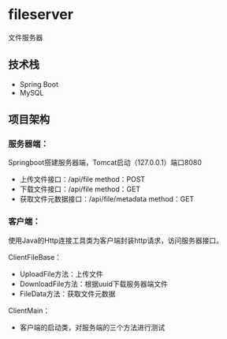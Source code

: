 # fileserver
文件服务器

## 技术栈
- Spring Boot
- MySQL

## 项目架构

### 服务器端：
Springboot搭建服务器端，Tomcat启动（127.0.0.1）端口8080

- 上传文件接口：/api/file  method：POST
- 下载文件接口：/api/file  method：GET
- 获取文件元数据接口：/api/file/metadata  method：GET

### 客户端：
使用Java的Http连接工具类为客户端封装http请求，访问服务器接口。

ClientFileBase：
- UploadFile方法：上传文件
- DownloadFile方法：根据uuid下载服务器端文件
- FileData方法：获取文件元数据

ClientMain：
- 客户端的启动类，对服务端的三个方法进行测试





